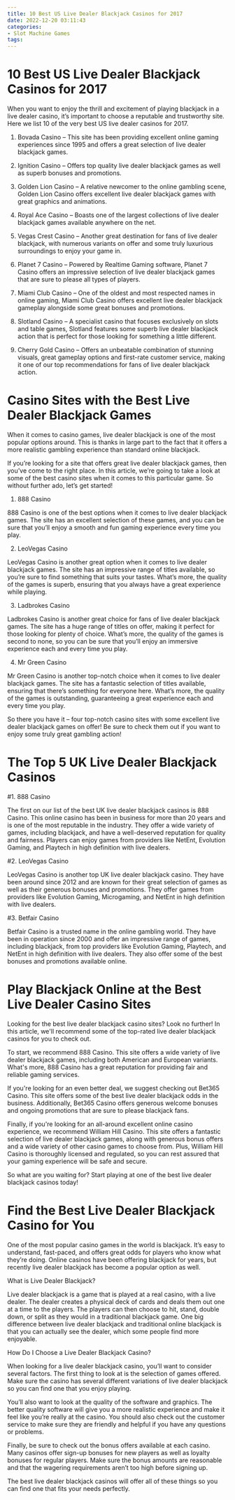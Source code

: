 ```yaml
---
title: 10 Best US Live Dealer Blackjack Casinos for 2017 
date: 2022-12-20 03:11:43
categories:
- Slot Machine Games
tags:
---
```



#  10 Best US Live Dealer Blackjack Casinos for 2017 

When you want to enjoy the thrill and excitement of playing blackjack in a live dealer casino, it’s important to choose a reputable and trustworthy site. Here we list 10 of the very best US live dealer casinos for 2017.

1. Bovada Casino – This site has been providing excellent online gaming experiences since 1995 and offers a great selection of live dealer blackjack games.

2. Ignition Casino – Offers top quality live dealer blackjack games as well as superb bonuses and promotions.

3. Golden Lion Casino – A relative newcomer to the online gambling scene, Golden Lion Casino offers excellent live dealer blackjack games with great graphics and animations.

4. Royal Ace Casino – Boasts one of the largest collections of live dealer blackjack games available anywhere on the net.

5. Vegas Crest Casino – Another great destination for fans of live dealer blackjack, with numerous variants on offer and some truly luxurious surroundings to enjoy your game in.

6. Planet 7 Casino – Powered by Realtime Gaming software, Planet 7 Casino offers an impressive selection of live dealer blackjack games that are sure to please all types of players.

7. Miami Club Casino – One of the oldest and most respected names in online gaming, Miami Club Casino offers excellent live dealer blackjack gameplay alongside some great bonuses and promotions.

8. Slotland Casino – A specialist casino that focuses exclusively on slots and table games, Slotland features some superb live dealer blackjack action that is perfect for those looking for something a little different.

9. Cherry Gold Casino – Offers an unbeatable combination of stunning visuals, great gameplay options and first-rate customer service, making it one of our top recommendations for fans of live dealer blackjack action.

#  Casino Sites with the Best Live Dealer Blackjack Games 

When it comes to casino games, live dealer blackjack is one of the most popular options around. This is thanks in large part to the fact that it offers a more realistic gambling experience than standard online blackjack. 

If you’re looking for a site that offers great live dealer blackjack games, then you’ve come to the right place. In this article, we’re going to take a look at some of the best casino sites when it comes to this particular game. So without further ado, let’s get started! 

1. 888 Casino

888 Casino is one of the best options when it comes to live dealer blackjack games. The site has an excellent selection of these games, and you can be sure that you’ll enjoy a smooth and fun gaming experience every time you play. 

2. LeoVegas Casino

LeoVegas Casino is another great option when it comes to live dealer blackjack games. The site has an impressive range of titles available, so you’re sure to find something that suits your tastes. What’s more, the quality of the games is superb, ensuring that you always have a great experience while playing. 

3. Ladbrokes Casino

Ladbrokes Casino is another great choice for fans of live dealer blackjack games. The site has a huge range of titles on offer, making it perfect for those looking for plenty of choice. What’s more, the quality of the games is second to none, so you can be sure that you’ll enjoy an immersive experience each and every time you play. 

4. Mr Green Casino

Mr Green Casino is another top-notch choice when it comes to live dealer blackjack games. The site has a fantastic selection of titles available, ensuring that there’s something for everyone here. What’s more, the quality of the games is outstanding, guaranteeing a great experience each and every time you play. 

 So there you have it – four top-notch casino sites with some excellent live dealer blackjack games on offer! Be sure to check them out if you want to enjoy some truly great gambling action!

#  The Top 5 UK Live Dealer Blackjack Casinos 

#1. 888 Casino

The first on our list of the best UK live dealer blackjack casinos is 888 Casino. This online casino has been in business for more than 20 years and is one of the most reputable in the industry. They offer a wide variety of games, including blackjack, and have a well-deserved reputation for quality and fairness. Players can enjoy games from providers like NetEnt, Evolution Gaming, and Playtech in high definition with live dealers.

#2. LeoVegas Casino

LeoVegas Casino is another top UK live dealer blackjack casino. They have been around since 2012 and are known for their great selection of games as well as their generous bonuses and promotions. They offer games from providers like Evolution Gaming, Microgaming, and NetEnt in high definition with live dealers.

#3. Betfair Casino

Betfair Casino is a trusted name in the online gambling world. They have been in operation since 2000 and offer an impressive range of games, including blackjack, from top providers like Evolution Gaming, Playtech, and NetEnt in high definition with live dealers. They also offer some of the best bonuses and promotions available online.

#  Play Blackjack Online at the Best Live Dealer Casino Sites 

Looking for the best live dealer blackjack casino sites? Look no further! In this article, we'll recommend some of the top-rated live dealer blackjack casinos for you to check out.

To start, we recommend 888 Casino. This site offers a wide variety of live dealer blackjack games, including both American and European variants. What's more, 888 Casino has a great reputation for providing fair and reliable gaming services.

If you're looking for an even better deal, we suggest checking out Bet365 Casino. This site offers some of the best live dealer blackjack odds in the business. Additionally, Bet365 Casino offers generous welcome bonuses and ongoing promotions that are sure to please blackjack fans.

Finally, if you're looking for an all-around excellent online casino experience, we recommend William Hill Casino. This site offers a fantastic selection of live dealer blackjack games, along with generous bonus offers and a wide variety of other casino games to choose from. Plus, William Hill Casino is thoroughly licensed and regulated, so you can rest assured that your gaming experience will be safe and secure.

So what are you waiting for? Start playing at one of the best live dealer blackjack casinos today!

#  Find the Best Live Dealer Blackjack Casino for You

One of the most popular casino games in the world is blackjack. It’s easy to understand, fast-paced, and offers great odds for players who know what they’re doing. Online casinos have been offering blackjack for years, but recently live dealer blackjack has become a popular option as well.

What is Live Dealer Blackjack?

Live dealer blackjack is a game that is played at a real casino, with a live dealer. The dealer creates a physical deck of cards and deals them out one at a time to the players. The players can then choose to hit, stand, double down, or split as they would in a traditional blackjack game. One big difference between live dealer blackjack and traditional online blackjack is that you can actually see the dealer, which some people find more enjoyable.

How Do I Choose a Live Dealer Blackjack Casino?

When looking for a live dealer blackjack casino, you’ll want to consider several factors. The first thing to look at is the selection of games offered. Make sure the casino has several different variations of live dealer blackjack so you can find one that you enjoy playing.

You’ll also want to look at the quality of the software and graphics. The better quality software will give you a more realistic experience and make it feel like you’re really at the casino. You should also check out the customer service to make sure they are friendly and helpful if you have any questions or problems.

Finally, be sure to check out the bonus offers available at each casino. Many casinos offer sign-up bonuses for new players as well as loyalty bonuses for regular players. Make sure the bonus amounts are reasonable and that the wagering requirements aren’t too high before signing up.

The best live dealer blackjack casinos will offer all of these things so you can find one that fits your needs perfectly.